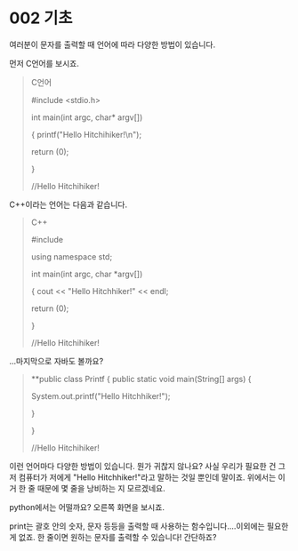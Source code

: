 # 002 기초

여러분이 문자를 출력할 때 언어에 따라 다양한 방법이 있습니다.

먼저 C언어를 보시죠.

>C언어
>
>#include <stdio.h>
>
>int main(int argc, char* argv[])
>
>{
>	printf("Hello Hitchihiker!\n");
>
>	return (0);
>
>}
>
>//Hello Hitchihiker!
>

C++이라는 언어는 다음과 같습니다.
>C++
>
>#include <iostreams>
>
>using namespace std;
>
>int main(int argc, char *argv[])
>
>{
>	cout << "Hello Hitchhiker!" << endl;
>
>	return (0);
>
>}
>
>//Hello Hitchihiker!

...마지막으로 자바도 볼까요?
>
>**public class Printf
>{
>	public static void main(String[] args) {
>
>	System.out.printf("Hello Hitchhiker!");
>
>	}
>
>}
>
>//Hello Hitchihiker!


이런 언어마다 다양한 방법이 있습니다. 뭔가 귀찮지 않나요? 사실 우리가 필요한 건 그저 컴퓨터가 저에게 "Hello Hitchhiker!"라고 말하는 것일 뿐인데 말이죠. 위에서는 이거 한 줄 때문에 몇 줄을 낭비하는 지 모르겠네요.

python에서는 어떨까요? 오른쪽 화면을 보시죠.

print는 괄호 안의 숫자, 문자 등등을 출력할 때 사용하는 함수입니다....이외에는 필요한 게 없죠. 한 줄이면 원하는 문자를 출력할 수 있습니다! 간단하죠?
